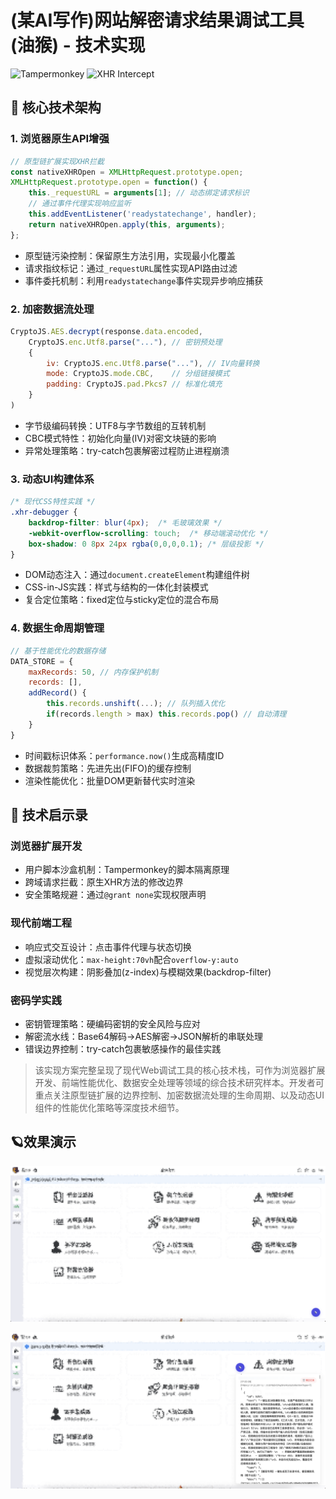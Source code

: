 # (某AI写作)网站解密请求结果调试工具(油猴) - 技术实现

![Tampermonkey](https://img.shields.io/badge/Platform-Tampermonkey_v4.18%2B-367CF7) 
![XHR Intercept](https://img.shields.io/badge/API%20Hooks-XMLHttpRequest-red) 

## 🔧 核心技术架构 

### 1. 浏览器原生API增强 
```javascript 
// 原型链扩展实现XHR拦截 
const nativeXHROpen = XMLHttpRequest.prototype.open;
XMLHttpRequest.prototype.open = function() {
    this._requestURL = arguments[1]; // 动态绑定请求标识 
    // 通过事件代理实现响应监听 
    this.addEventListener('readystatechange', handler);
    return nativeXHROpen.apply(this, arguments);
};
```
- 原型链污染控制：保留原生方法引用，实现最小化覆盖 
- 请求指纹标记：通过`_requestURL`属性实现API路由过滤 
- 事件委托机制：利用`readystatechange`事件实现异步响应捕获 

### 2. 加密数据流处理 
```javascript 
CryptoJS.AES.decrypt(response.data.encoded, 
    CryptoJS.enc.Utf8.parse("..."), // 密钥预处理 
    {
        iv: CryptoJS.enc.Utf8.parse("..."), // IV向量转换 
        mode: CryptoJS.mode.CBC,    // 分组链接模式 
        padding: CryptoJS.pad.Pkcs7 // 标准化填充 
    }
)
```
- 字节级编码转换：UTF8与字节数组的互转机制 
- CBC模式特性：初始化向量(IV)对密文块链的影响 
- 异常处理策略：try-catch包裹解密过程防止进程崩溃 

### 3. 动态UI构建体系 
```css 
/* 现代CSS特性实践 */
.xhr-debugger {
    backdrop-filter: blur(4px);  /* 毛玻璃效果 */
    -webkit-overflow-scrolling: touch;  /* 移动端滚动优化 */
    box-shadow: 0 8px 24px rgba(0,0,0,0.1); /* 层级投影 */
}
```
- DOM动态注入：通过`document.createElement`构建组件树 
- CSS-in-JS实践：样式与结构的一体化封装模式 
- 复合定位策略：fixed定位与sticky定位的混合布局 

### 4. 数据生命周期管理 
```javascript 
// 基于性能优化的数据存储 
DATA_STORE = {
    maxRecords: 50, // 内存保护机制 
    records: [],
    addRecord() {
        this.records.unshift(...); // 队列插入优化 
        if(records.length > max) this.records.pop() // 自动清理 
    }
}
```
- 时间戳标识体系：`performance.now()`生成高精度ID 
- 数据裁剪策略：先进先出(FIFO)的缓存控制 
- 渲染性能优化：批量DOM更新替代实时渲染 

## 🚀 技术启示录 

### 浏览器扩展开发 

- 用户脚本沙盒机制：Tampermonkey的脚本隔离原理 
- 跨域请求拦截：原生XHR方法的修改边界 
- 安全策略规避：通过`@grant none`实现权限声明 

### 现代前端工程 

- 响应式交互设计：点击事件代理与状态切换 
- 虚拟滚动优化：`max-height:70vh`配合`overflow-y:auto`
- 视觉层次构建：阴影叠加(z-index)与模糊效果(backdrop-filter)

### 密码学实践 

- 密钥管理策略：硬编码密钥的安全风险与应对 
- 解密流水线：Base64解码→AES解密→JSON解析的串联处理 
- 错误边界控制：try-catch包裹敏感操作的最佳实践 


> 该实现方案完整呈现了现代Web调试工具的核心技术栈，可作为浏览器扩展开发、前端性能优化、数据安全处理等领域的综合技术研究样本。开发者可重点关注原型链扩展的边界控制、加密数据流处理的生命周期、以及动态UI组件的性能优化策略等深度技术细节。

## 🪐效果演示

![](https://raw.githubusercontent.com/zzice/xy-decrypt-debugger/main/assets/close.png)

![](https://raw.githubusercontent.com/zzice/xy-decrypt-debugger/main/assets/open.png)


